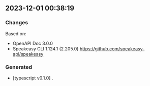 

## 2023-12-01 00:38:19
### Changes
Based on:
- OpenAPI Doc 3.0.0 
- Speakeasy CLI 1.124.1 (2.205.0) https://github.com/speakeasy-api/speakeasy
### Generated
- [typescript v0.1.0] .